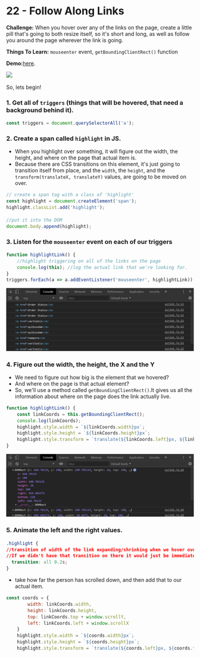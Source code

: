 # 22 - Follow Along Links

**Challenge:** When you hover over any of the links on the page, create a little pill that's going to both resize itself, so it's short and
long, as well as follow you around the page wherever the link is going.

**Things To Learn:** `mouseenter` event, `getBoundingClientRect()` function

**Demo:**[here](https://tjgillweb.github.io/JavaScript30/22%20-%20Follow%20Along%20Links/).

![](images/follow-along-links.gif)

So, lets begin!

### 1. Get all of `triggers` (things that will be hovered, that need a background behind it).
```Javascript
const triggers = document.querySelectorAll('a');
```
### 2. Create a span called `highlight` in JS.
- When you highlight over something, it will figure out the width, the height, and where on the page that actual item is.
- Because there are CSS transitions on this element, it's just going to transition itself from place, and the `width`, the
`height`, and the `transform(translateX, translateY)` values, are going to be moved on over.

```Javascript
// create a span tag with a class of 'highlight'
const highlight = document.createElement('span');
highlight.classList.add('highlight');

//put it into the DOM
document.body.append(highlight);
```

### 3. Listen for the `mouseenter` event on each of our triggers
```Javascript
function highlightLink() {
    //highlight triggering on all of the links on the page
    console.log(this); //log the actual link that we're looking for.
}
triggers.forEach(a => a.addEventListener('mouseenter', highlightLink));
```

![](images/highlight-link.png)

### 4. Figure out the width, the height, the X and the Y
- We need to figure out how big is the element that we hovered? 
- And where on the page is that actual element?
- So, we'll use a method called `getBoundingClientRect()`.It gives us all the information about where on the page does the link actually live.

```Javascript
function highlightLink() {
    const linkCoords = this.getBoundingClientRect();
    console.log(linkCoords);
    highlight.style.width = `${linkCoords.width}px`;
    highlight.style.height = `${linkCoords.height}px`;
    highlight.style.transform = `translate(${linkCoords.left}px, ${linkCoords.top})`;
}
```

![](images/getBoundingClientRect.png)

### 5. Animate the left and the right values.
```CSS
.highlight {
//transition of width of the link expanding/shrinking when we hover over links of different width/height.
//If we didn't have that transition on there it would just be immediate snaps when we hover between links.
  transition: all 0.2s; 
}
```
- take how far the person has scrolled down, and then add that to our actual item.
```Javascript
const coords = {
        width: linkCoords.width,
        height: linkCoords.height,
        top: linkCoords.top + window.scrollY,
        left: linkCoords.left + window.scrollX
    }
    highlight.style.width = `${coords.width}px`;
    highlight.style.height = `${coords.height}px`;
    highlight.style.transform = `translate(${coords.left}px, ${coords.top}px)`;
```


